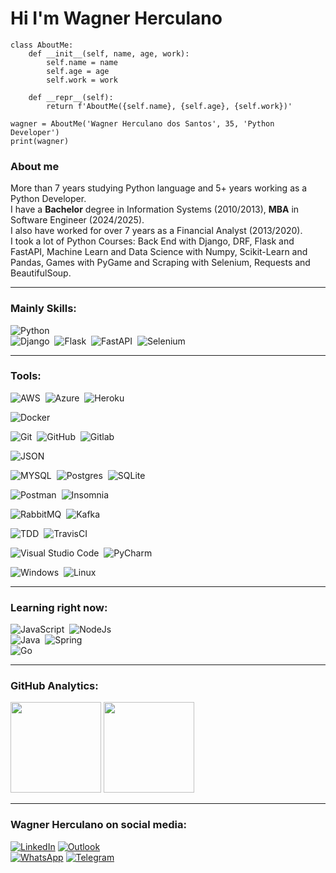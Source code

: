 # Hi I'm Wagner Herculano

```
class AboutMe:
    def __init__(self, name, age, work):
        self.name = name
        self.age = age
        self.work = work
    
    def __repr__(self):
        return f'AboutMe({self.name}, {self.age}, {self.work})'

wagner = AboutMe('Wagner Herculano dos Santos', 35, 'Python Developer')
print(wagner)
```

### About me
<p>
    More than 7 years studying Python language and 5+ years working as a Python Developer.<br>
    I have a <strong>Bachelor</strong> degree in Information Systems (2010/2013), <strong>MBA</strong> in Software Engineer (2024/2025).<br>
    I also have worked for over 7 years as a Financial Analyst (2013/2020).<br>
    I took a lot of Python Courses: Back End with Django, DRF, Flask and FastAPI, Machine Learn and Data Science with Numpy, Scikit-Learn and Pandas, Games with PyGame and Scraping with Selenium, Requests and BeautifulSoup.</p>    
    
---    
    
### Mainly Skills:

![Python](https://img.shields.io/badge/Python-05122A?style=for-the-badge&logo=python&logoColor=1572B6)&nbsp;    
![Django](https://img.shields.io/badge/Django-05122A?style=for-the-badge&logo=django&logoColor=white)&nbsp;
![Flask](https://img.shields.io/badge/Flask-05122A?style=for-the-badge&logo=flask&logoColor=white)&nbsp;
![FastAPI](https://img.shields.io/badge/FastAPI-05122A?style=for-the-badge&logo=fastapi)&nbsp;
![Selenium](https://img.shields.io/badge/Selenium-05122A?style=for-the-badge&logo=selenium)&nbsp;    

----    

### Tools:
![AWS](https://img.shields.io/badge/Amazon_AWS-05122A?style=for-the-badge&logo=amazon-aws&logoColor=white)&nbsp;
![Azure](https://img.shields.io/badge/azure-05122A?style=for-the-badge&logo=microsoftazure&logoColor=white)&nbsp; 
![Heroku](https://img.shields.io/badge/Heroku-05122a?style=for-the-badge&logo=heroku&logoColor=007ACC)&nbsp;  

![Docker](https://img.shields.io/badge/docker-05122A?style=for-the-badge&logo=docker)&nbsp;  

![Git](https://img.shields.io/badge/-Git-05122A?style=for-the-badge&logo=git)&nbsp;
![GitHub](https://img.shields.io/badge/-GitHub-05122A?style=for-the-badge&logo=github)&nbsp;
![Gitlab](https://img.shields.io/badge/GitLab-05122A?style=for-the-badge&logo=gitlab&logoColor=white)&nbsp;    

![JSON](https://img.shields.io/badge/JSON-05122A?style=for-the-badge&logo=json&logoColor=white)&nbsp;    

![MYSQL](https://img.shields.io/badge/-MYSQL-05122A?style=for-the-badge&logo=MYSQL)&nbsp;
![Postgres](https://img.shields.io/badge/PostgreSQL-05122A?style=for-the-badge&logo=postgresql&logoColor=007ACC)&nbsp;
![SQLite](https://img.shields.io/badge/SQLite-05122A?style=for-the-badge&logo=sqlite&logoColor=007ACC)&nbsp;    

![Postman](https://img.shields.io/badge/Postman-05122A?style=for-the-badge&logo=postman&logoColor=white)&nbsp;
![Insomnia](https://img.shields.io/badge/Insomnia-05122A?style=for-the-badge&logo=Insomnia&logoColor=white)&nbsp;

![RabbitMQ](https://img.shields.io/badge/Rabbitmq-05122a?style=for-the-badge&logo=rabbitmq&logoColor=007ACC)&nbsp;
![Kafka](https://img.shields.io/badge/Kafka-05122a?style=for-the-badge&logo=kafka&logoColor=007ACC)&nbsp;    

![TDD](https://img.shields.io/badge/tdd-05122A?style=for-the-badge&logo=tdd&logoColor=007ACC)&nbsp;
![TravisCI](https://img.shields.io/badge/travis%20ci-05122A?style=for-the-badge&logo=travis&logoColor=007ACC)&nbsp;

![Visual Studio Code](https://img.shields.io/badge/-Visual%20Studio%20Code-05122A?style=for-the-badge&logo=visual-studio-code&logoColor=007ACC)&nbsp;
![PyCharm](https://img.shields.io/badge/PyCharm-05122A?style=for-the-badge&logo=pycharm&logoColor=007ACC)&nbsp;

![Windows](https://img.shields.io/badge/-Windows-05122A?style=for-the-badge&logo=windows&logoColor=007ACC)&nbsp;
![Linux](https://img.shields.io/badge/-linux-05122a?style=for-the-badge&logo=linux&logoColor=007ACC)&nbsp;    

----    

### Learning right now:
![JavaScript](https://img.shields.io/badge/-JavaScript-05122A?style=for-the-badge&logo=javascript)&nbsp;
![NodeJs](https://img.shields.io/badge/Node.js-05122A?style=for-the-badge&logo=node.js&logoColor=white)    
![Java](https://img.shields.io/badge/Java-05122A?style=for-the-badge&logo=java&logoColor=white)&nbsp;
![Spring](https://img.shields.io/badge/Spring-05122A?style=for-the-badge&logo=spring&logoColor=white)    
![Go](https://img.shields.io/badge/Go-05122A?style=for-the-badge&logo=go&logoColor=white)&nbsp;    

----    

### GitHub Analytics:

<p align="left">
  <img height="145em" src="https://github-readme-stats-eight-theta.vercel.app/api?username=wherculano&show_icons=true&theme=midnight-purple"/>
  <img height="145em" src="https://github-readme-stats-eight-theta.vercel.app/api/top-langs/?username=wherculano&layout=compact&langs_count=8&theme=midnight-purple"/>
</p>     

----    

### Wagner Herculano on social media:

<a href="https://linkedin.com/in/wagner-herculano">![LinkedIn](https://img.shields.io/badge/linkedin-%230077B5.svg?style=for-the-badge&logo=linkedin&logoColor=white)</a>
<a href="mailto:wagherculano@hotmail.com">![Outlook](https://img.shields.io/badge/Microsoft_Outlook-0078D4?style=for-the-badge&logo=microsoft-outlook&logoColor=white)</a>    
<a href="https://wa.me/5511994672593">![WhatsApp](https://img.shields.io/badge/WhatsApp-25D366?style=for-the-badge&logo=whatsapp&logoColor=white)</a>
<a href="https://t.me/Wagner_Herculano">![Telegram](https://img.shields.io/badge/Telegram-2CA5E0?style=for-the-badge&logo=telegram&logoColor=white)</a>
